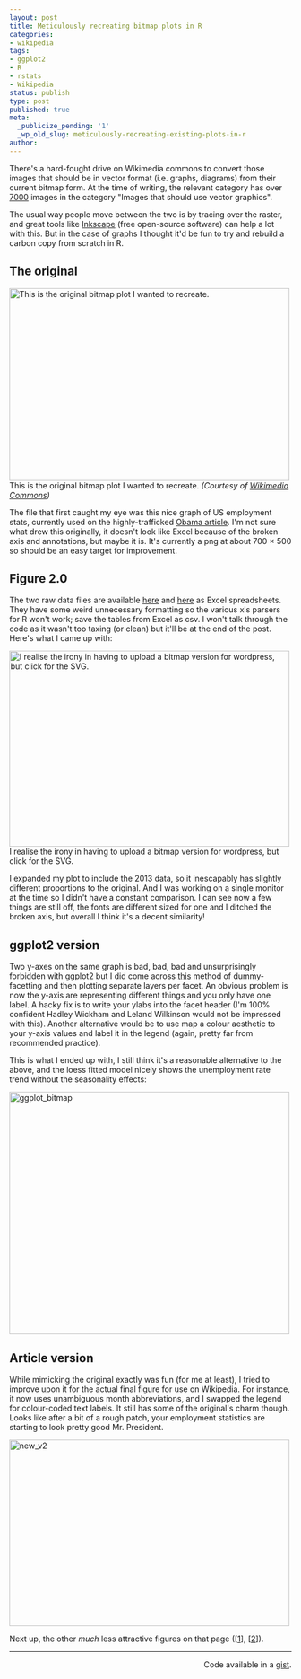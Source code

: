 ```yaml
---
layout: post
title: Meticulously recreating bitmap plots in R
categories:
- wikipedia
tags:
- ggplot2
- R
- rstats
- Wikipedia
status: publish
type: post
published: true
meta:
  _publicize_pending: '1'
  _wp_old_slug: meticulously-recreating-existing-plots-in-r
author:
---
```

<p>There's a hard-fought drive on Wikimedia commons to convert those images that should be in vector format (i.e. graphs, diagrams) from their current bitmap form. At the time of writing, the relevant category has over <a href="https://commons.wikimedia.org/wiki/Category:Images_that_should_use_vector_graphics" target="_blank">7000</a> images in the category "Images that should use vector graphics".</p>
<p>The usual way people move between the two is by tracing over the raster, and great tools like <a href="http://www.inkscape.org/en/" target="_blank">Inkscape</a> (free open-source software) can help a lot with this. But in the case of graphs I thought it'd be fun to try and rebuild a carbon copy from scratch in R.</p>

<h2>The original</h2>
<a href="http://benjaminlmoore.files.wordpress.com/2014/02/original.png"><img class="size-large wp-image-400" alt="This is the original bitmap plot I wanted to recreate." src="{{ site.baseurl }}/img/original.png" width="500" height="343" /></a> This is the original bitmap plot I wanted to recreate.
<em>(Courtesy of <a href="https://commons.wikimedia.org/wiki/File:US_EmpStatsBLS_Jan09-Feb13.png" target="_blank">Wikimedia Commons</a>)</em>

<p>The file that first caught my eye was this nice graph of US employment stats, currently used on the highly-trafficked <a href="https://en.wikipedia.org/wiki/Barack_Obama" target="_blank">Obama article</a>. I'm not sure what drew this originally, it doesn't look like Excel because of the broken axis and annotations, but maybe it is. It's currently a png at about 700 × 500 so should be an easy target for improvement.</p>
<h2>Figure 2.0</h2>
<p>The two raw data files are available <a href="http://data.bls.gov/timeseries/LNS14000000" target="_blank">here</a> and <a href="http://data.bls.gov/timeseries/CES0000000001?output_view=net_1mth" target="_blank">here</a> as Excel spreadsheets. They have some weird unnecessary formatting so the various xls parsers for R won't work; save the tables from Excel as csv. I won't talk through the code as it wasn't too taxing (or clean) but it'll be at the end of the post. Here's what I came up with:</p>

<a href="https://upload.wikimedia.org/wikipedia/commons/2/25/US_Employment_Statistics.svg"><img class="size-large wp-image-427 " alt="I realise the irony in having to upload a bitmap version for wordpress, but click for the SVG." src="{{ site.baseurl }}/img/recre_v5.png" width="500" height="349" /></a> I realise the irony in having to upload a bitmap version for wordpress, but click for the SVG.

<p>I expanded my plot to include the 2013 data, so it inescapably has slightly different proportions to the original. And I was working on a single monitor at the time so I didn't have a constant comparison. I can see now a few things are still off, the fonts are different sized for one and I ditched the broken axis, but overall I think it's a decent similarity!</p>
<h2>ggplot2 version</h2>
<p>Two y-axes on the same graph is bad, bad, bad and unsurprisingly forbidden with ggplot2 but I did come across <a href="http://rwiki.sciviews.org/doku.php?id=tips:graphics-ggplot2:aligntwoplots" target="_blank">this</a> method of dummy-facetting and then plotting separate layers per facet. An obvious problem is now the y-axis are representing different things and you only have one label. A hacky fix is to write your ylabs into the facet header (I'm 100% confident Hadley Wickham and Leland Wilkinson would not be impressed with this). Another alternative would be to use map a colour aesthetic to your y-axis values and label it in the legend (again, pretty far from recommended practice).</p>
<p>This is what I ended up with, I still think it's a reasonable alternative to the above, and the loess fitted model nicely shows the unemployment rate trend without the seasonality effects:</p>
<p><a href="http://benjaminlmoore.files.wordpress.com/2014/02/ggplot_bitmap.png"><img class="aligncenter size-large wp-image-413" alt="ggplot_bitmap" src="{{ site.baseurl }}/img/ggplot_bitmap.png" width="500" height="432" /></a></p>
<h2>Article version</h2>
<p>While mimicking the original exactly was fun (for me at least), I tried to improve upon it for the actual final figure for use on Wikipedia. For instance, it now uses unambiguous month abbreviations, and I swapped the legend for colour-coded text labels. It still has some of the original's charm though. Looks like after a bit of a rough patch, your employment statistics are starting to look pretty good Mr. President.</p>
<p><a href="http://benjaminlmoore.files.wordpress.com/2014/02/new_v2.png"><img class="aligncenter size-large wp-image-431" alt="new_v2" src="{{ site.baseurl }}/img/new_v2.png" width="500" height="332" /></a></p>
<p>Next up, the other <em>much</em> less attractive figures on that page ([<a href="https://en.wikipedia.org/wiki/File:U.S._Total_Deficits_vs._National_Debt_Increases_2001-2010.png" target="_blank">1</a>], [<a href="https://en.wikipedia.org/wiki/File:PPACA_Premium_Chart.jpg" target="_blank">2</a>]).</p>
<hr />
<p style="text-align:right;">Code available in a <a href="https://gist.github.com/blmoore/8794075" target="_blank">gist</a>.</p>
